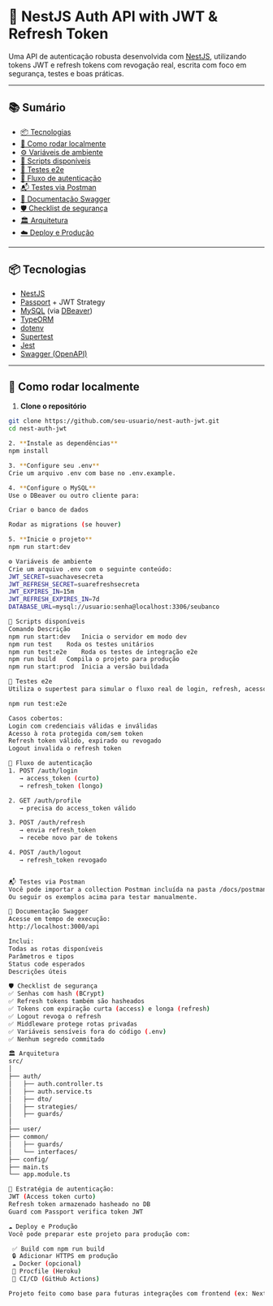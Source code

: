 # 🔐 NestJS Auth API with JWT & Refresh Token

Uma API de autenticação robusta desenvolvida com [NestJS](https://nestjs.com/), utilizando tokens JWT e refresh tokens com revogação real, escrita com foco em segurança, testes e boas práticas.

---

## 📚 Sumário

- [📦 Tecnologias](#-tecnologias)
- [🚀 Como rodar localmente](#-como-rodar-localmente)
- [⚙️ Variáveis de ambiente](#️-variáveis-de-ambiente)
- [📜 Scripts disponíveis](#-scripts-disponíveis)
- [🧪 Testes e2e](#-testes-e2e)
- [🔁 Fluxo de autenticação](#-fluxo-de-autenticação)
- [📬 Testes via Postman](#-testes-via-postman)
- [🧾 Documentação Swagger](#-documentação-swagger)
- [🛡️ Checklist de segurança](#️-checklist-de-segurança)
- [🏛️ Arquitetura](#-arquitetura)
- [☁️ Deploy e Produção](#️-deploy-e-produção)

---

## 📦 Tecnologias

- [NestJS](https://nestjs.com/)
- [Passport](http://www.passportjs.org/) + JWT Strategy
- [MySQL](https://www.mysql.com/) (via [DBeaver](https://dbeaver.io/))
- [TypeORM](https://typeorm.io/)
- [dotenv](https://www.npmjs.com/package/dotenv)
- [Supertest](https://www.npmjs.com/package/supertest)
- [Jest](https://jestjs.io/)
- [Swagger (OpenAPI)](https://swagger.io/)

---

## 🚀 Como rodar localmente

1. **Clone o repositório**

```bash
git clone https://github.com/seu-usuario/nest-auth-jwt.git
cd nest-auth-jwt

2. **Instale as dependências**
npm install

3. **Configure seu .env**
Crie um arquivo .env com base no .env.example.

4. **Configure o MySQL**
Use o DBeaver ou outro cliente para:

Criar o banco de dados

Rodar as migrations (se houver)

5. **Inicie o projeto**
npm run start:dev

⚙️ Variáveis de ambiente
Crie um arquivo .env com o seguinte conteúdo:
JWT_SECRET=suachavesecreta
JWT_REFRESH_SECRET=suarefreshsecreta
JWT_EXPIRES_IN=15m
JWT_REFRESH_EXPIRES_IN=7d
DATABASE_URL=mysql://usuario:senha@localhost:3306/seubanco

📜 Scripts disponíveis
Comando	Descrição
npm run start:dev	Inicia o servidor em modo dev
npm run test	Roda os testes unitários
npm run test:e2e	Roda os testes de integração e2e
npm run build	Compila o projeto para produção
npm run start:prod	Inicia a versão buildada

🧪 Testes e2e
Utiliza o supertest para simular o fluxo real de login, refresh, acesso e logout.

npm run test:e2e

Casos cobertos:
Login com credenciais válidas e inválidas
Acesso à rota protegida com/sem token
Refresh token válido, expirado ou revogado
Logout invalida o refresh token

🔁 Fluxo de autenticação
1. POST /auth/login
   → access_token (curto)
   → refresh_token (longo)

2. GET /auth/profile
   → precisa do access_token válido

3. POST /auth/refresh
   → envia refresh_token
   → recebe novo par de tokens

4. POST /auth/logout
   → refresh_token revogado


📬 Testes via Postman
Você pode importar a collection Postman incluída na pasta /docs/postman_collection.json
Ou seguir os exemplos acima para testar manualmente.

🧾 Documentação Swagger
Acesse em tempo de execução:
http://localhost:3000/api

Inclui:
Todas as rotas disponíveis
Parâmetros e tipos
Status code esperados
Descrições úteis

🛡️ Checklist de segurança
✅ Senhas com hash (BCrypt)
✅ Refresh tokens também são hasheados
✅ Tokens com expiração curta (access) e longa (refresh)
✅ Logout revoga o refresh
✅ Middleware protege rotas privadas
✅ Variáveis sensíveis fora do código (.env)
✅ Nenhum segredo commitado

🏛️ Arquitetura
src/
│
├── auth/
│   ├── auth.controller.ts
│   ├── auth.service.ts
│   ├── dto/
│   ├── strategies/
│   ├── guards/
│
├── user/
├── common/
│   ├── guards/
│   └── interfaces/
├── config/
├── main.ts
└── app.module.ts

🔐 Estratégia de autenticação:
JWT (Access token curto)
Refresh token armazenado hasheado no DB
Guard com Passport verifica token JWT

☁️ Deploy e Produção
Você pode preparar este projeto para produção com:

 ✅ Build com npm run build
 🔒 Adicionar HTTPS em produção
 ☁️ Docker (opcional)
 🚀 Procfile (Heroku)
 🧪 CI/CD (GitHub Actions)

Projeto feito como base para futuras integrações com frontend (ex: Next.js) e uso de APIs externas como PokéAPI.

